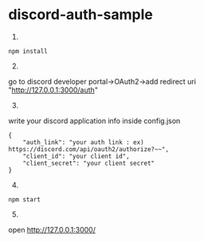 # discord-auth-sample

1.  
```
npm install  
```
  
2.  
go to discord developer portal->OAuth2->add redirect uri "http://127.0.0.1:3000/auth"
  
3.  
write your discord application info inside config.json  
```
{
    "auth_link": "your auth link : ex) https://discord.com/api/oauth2/authorize?~~",
    "client_id": "your client id",
    "client_secret": "your client secret"
}
```
  
4.  
```
npm start  
```
  
5.  
open http://127.0.0.1:3000/